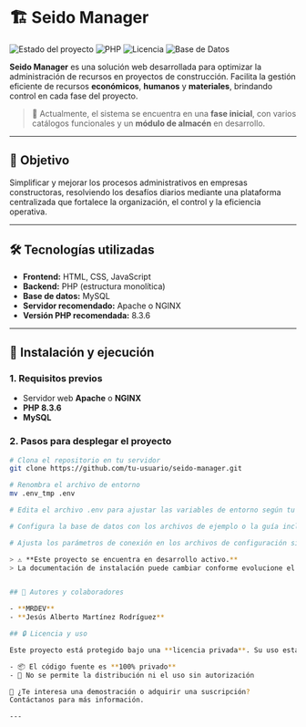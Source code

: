 # 🏗️ Seido Manager

![Estado del proyecto](https://img.shields.io/badge/estado-en%20desarrollo-yellow)
![PHP](https://img.shields.io/badge/PHP-8.3.6-blue)
![Licencia](https://img.shields.io/badge/licencia-privada-red)
![Base de Datos](https://img.shields.io/badge/MySQL-compatible-lightgrey)

**Seido Manager** es una solución web desarrollada para optimizar la administración de recursos en proyectos de construcción. Facilita la gestión eficiente de recursos **económicos**, **humanos** y **materiales**, brindando control en cada fase del proyecto.

> 🔧 Actualmente, el sistema se encuentra en una **fase inicial**, con varios catálogos funcionales y un **módulo de almacén** en desarrollo.

---

## 🎯 Objetivo

Simplificar y mejorar los procesos administrativos en empresas constructoras, resolviendo los desafíos diarios mediante una plataforma centralizada que fortalece la organización, el control y la eficiencia operativa.

---

## 🛠️ Tecnologías utilizadas

- **Frontend:** HTML, CSS, JavaScript  
- **Backend:** PHP (estructura monolítica)  
- **Base de datos:** MySQL  
- **Servidor recomendado:** Apache o NGINX  
- **Versión PHP recomendada:** 8.3.6

---

## 🚀 Instalación y ejecución

### 1. Requisitos previos

- Servidor web **Apache** o **NGINX**
- **PHP 8.3.6**
- **MySQL**

### 2. Pasos para desplegar el proyecto

```bash
# Clona el repositorio en tu servidor
git clone https://github.com/tu-usuario/seido-manager.git

# Renombra el archivo de entorno
mv .env_tmp .env

# Edita el archivo .env para ajustar las variables de entorno según tu configuración

# Configura la base de datos con los archivos de ejemplo o la guía incluida

# Ajusta los parámetros de conexión en los archivos de configuración si es necesario

> ⚠️ **Este proyecto se encuentra en desarrollo activo.**  
> La documentación de instalación puede cambiar conforme evolucione el sistema.


## 👥 Autores y colaboradores

- **MRDEV**
- **Jesús Alberto Martínez Rodríguez**

## 🔒 Licencia y uso

Este proyecto está protegido bajo una **licencia privada**. Su uso está restringido a usuarios autorizados mediante **suscripción activa**.

- 📦 El código fuente es **100% privado**
- 🚫 No se permite la distribución ni el uso sin autorización

📩 ¿Te interesa una demostración o adquirir una suscripción?  
Contáctanos para más información.

---